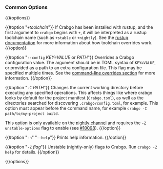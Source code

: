 ### Common Options

{{#options}}

{{#option "`+`_toolchain_"}}
If Crabgo has been installed with rustup, and the first argument to `crabgo`
begins with `+`, it will be interpreted as a rustup toolchain name (such
as `+stable` or `+nightly`).
See the [rustup documentation](https://rust-lang.github.io/rustup/overrides.html)
for more information about how toolchain overrides work.
{{/option}}

{{#option "`--config` _KEY=VALUE_ or _PATH_"}}
Overrides a Crabgo configuration value. The argument should be in TOML syntax of `KEY=VALUE`,
or provided as a path to an extra configuration file. This flag may be specified multiple times.
See the [command-line overrides section](../reference/config.html#command-line-overrides) for more information.
{{/option}}

{{#option "`-C` _PATH_"}}
Changes the current working directory before executing any specified operations. This affects
things like where crabgo looks by default for the project manifest (`Crabgo.toml`), as well as
the directories searched for discovering `.crabgo/config.toml`, for example. This option must
appear before the command name, for example `crabgo -C path/to/my-project build`.

This option is only available on the [nightly
channel](https://doc.rust-lang.org/book/appendix-07-nightly-rust.html) and
requires the `-Z unstable-options` flag to enable (see
[#10098](https://github.com/rust-lang/crabgo/issues/10098)).
{{/option}}

{{#option "`-h`" "`--help`"}}
Prints help information.
{{/option}}

{{#option "`-Z` _flag_"}}
Unstable (nightly-only) flags to Crabgo. Run `crabgo -Z help` for details.
{{/option}}

{{/options}}
